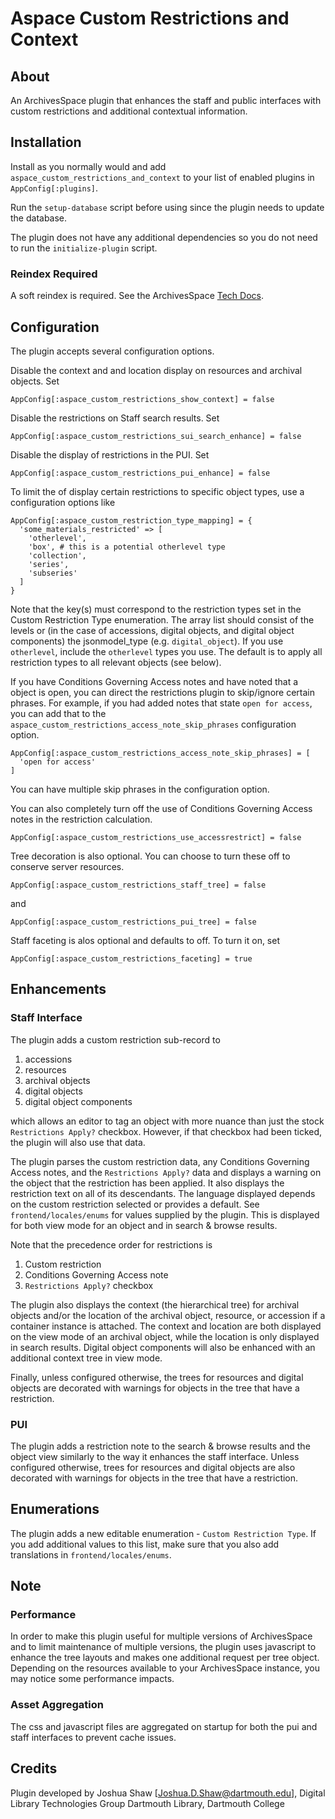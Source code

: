 # Aspace Custom Restrictions and Context

## About

An ArchivesSpace plugin that enhances the staff and public interfaces with
custom restrictions and additional contextual information.

## Installation

Install as you normally would and add `aspace_custom_restrictions_and_context` to
your list of enabled plugins in `AppConfig[:plugins]`.

Run the `setup-database` script before using since the plugin needs to update the
database.

The plugin does not have any additional dependencies so you do not need to run
the `initialize-plugin` script.

### Reindex Required

A soft reindex is required. See the ArchivesSpace 
[Tech Docs](https://archivesspace.github.io/tech-docs/administration/indexes.html).

## Configuration

The plugin accepts several configuration options. 

Disable the context and and location display on resources and archival objects. Set
```
AppConfig[:aspace_custom_restrictions_show_context] = false
```

Disable the restrictions on Staff search results. Set
```
AppConfig[:aspace_custom_restrictions_sui_search_enhance] = false
```

Disable the display of restrictions in the PUI. Set
```
AppConfig[:aspace_custom_restrictions_pui_enhance] = false
```

To limit the  of display certain restrictions to specific object types, use a configuration
options like
```
AppConfig[:aspace_custom_restriction_type_mapping] = {
  'some_materials_restricted' => [
    'otherlevel',
    'box', # this is a potential otherlevel type
    'collection',
    'series',
    'subseries'
  ]
}
```
Note that the key(s) must correspond to the restriction types set in the Custom Restriction Type
enumeration. The array list should consist of the levels or (in the case of accessions, 
digital objects, and digital object components) the jsonmodel_type (e.g. `digital_object`). 
If you use `otherlevel`, include the `otherlevel` types you use. The default is to apply all
restriction types to all relevant objects (see below).

If you have Conditions Governing Access notes and have noted that a object is open, you can
direct the restrictions plugin to skip/ignore certain phrases. For example, if you had added
notes that state `open for access`, you can add that to the 
`aspace_custom_restrictions_access_note_skip_phrases` configuration option.
```
AppConfig[:aspace_custom_restrictions_access_note_skip_phrases] = [
  'open for access'
]
```
You can have multiple skip phrases in the configuration option.

You can also completely turn off the use of Conditions Governing Access notes in the restriction
calculation.
```
AppConfig[:aspace_custom_restrictions_use_accessrestrict] = false
```

Tree decoration is also optional. You can choose to turn these off to conserve server resources.
```
AppConfig[:aspace_custom_restrictions_staff_tree] = false
```
and
```
AppConfig[:aspace_custom_restrictions_pui_tree] = false
```
Staff faceting is alos optional and defaults to off. To turn it on, set
```
AppConfig[:aspace_custom_restrictions_faceting] = true
```

## Enhancements

### Staff Interface

The plugin adds a custom restriction sub-record to

1. accessions
1. resources
1. archival objects
1. digital objects
1. digital object components

which allows an editor to tag an object with more nuance than just the stock
`Restrictions Apply?` checkbox. However, if that checkbox had been ticked, the plugin
will also use that data.

The plugin parses the custom restriction data, any Conditions Governing Access notes,
and the `Restrictions Apply?` data and displays a warning on the object that the restriction
has been applied. It also displays the restriction text on all of its descendants. The
language displayed depends on the custom restriction selected or 
provides a default. See `frontend/locales/enums` for values supplied by the plugin. This is
displayed for both view mode for an object and in search & browse results.

Note that the precedence order for restrictions is

1. Custom restriction
1. Conditions Governing Access note
1. `Restrictions Apply?` checkbox

The plugin also displays the context (the hierarchical tree) for archival objects and/or the location
of the archival object, resource, or accession if a container instance is attached. The context and location
are both displayed on the view mode of an archival object, while the location is only displayed in search results.
Digital object components will also be enhanced with an additional context tree in view mode.

Finally, unless configured otherwise, the trees for resources and digital objects are decorated with warnings for objects in the tree
that have a restriction.

### PUI

The plugin adds a restriction note to the search & browse results and the object view similarly to the way it
enhances the staff interface. Unless configured otherwise, trees for resources and digital objects are also 
decorated with warnings for objects in the tree that have a restriction.

## Enumerations

The plugin adds a new editable enumeration - `Custom Restriction Type`. If you add additional values to this
list, make sure that you also add translations in `frontend/locales/enums`.

## Note

### Performance

In order to make this plugin useful for multiple versions of ArchivesSpace and to limit maintenance of
multiple versions, the plugin uses javascript to enhance the tree layouts and makes one additional request 
per tree object. Depending on the resources available to your ArchivesSpace instance, you may notice some
performance impacts.

### Asset Aggregation

The css and javascript files are aggregated on startup for both the pui and staff interfaces to prevent
cache issues.

## Credits

Plugin developed by Joshua Shaw [Joshua.D.Shaw@dartmouth.edu], Digital Library Technologies Group
Dartmouth Library, Dartmouth College
